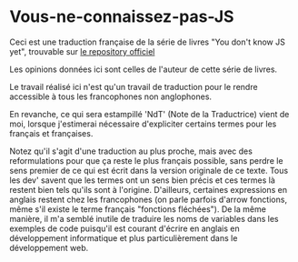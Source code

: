 # Vous-ne-connaissez-pas-JS

Ceci est une traduction française de la série de livres "You don't know JS yet", trouvable sur [le repository officiel](https://github.com/getify/You-Dont-Know-JS)

Les opinions données ici sont celles de l'auteur de cette série de livres.

Le travail réalisé ici n'est qu'un travail de traduction pour le rendre accessible à tous les francophones non anglophones.

En revanche, ce qui sera estampillé 'NdT' (Note de la Traductrice) vient de moi, lorsque j'estimerai nécessaire d'expliciter certains termes pour les français et françaises.

Notez qu'il s'agit d'une traduction au plus proche, mais avec des reformulations pour que ça reste le plus français possible, sans perdre le sens premier de ce qui est écrit dans la version originale de ce texte. Tous les dev' savent que les termes ont un sens bien précis et ces termes là restent bien tels qu'ils sont à l'origine. D'ailleurs, certaines expressions en anglais restent chez les francophones (on parle parfois d'arrow fonctions, même s'il existe le terme français "fonctions fléchées"). De la même manière, il m'a semblé inutile de traduire les noms de variables dans les exemples de code puisqu'il est courant d'écrire en anglais en développement informatique et plus particulièrement dans le développement web.